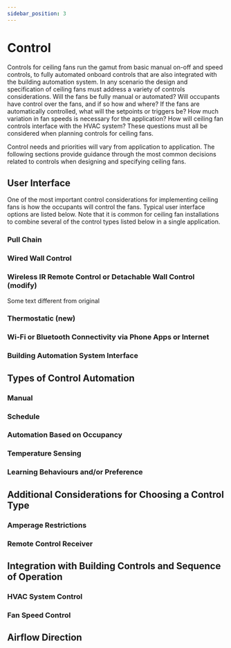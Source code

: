 ```yaml
---
sidebar_position: 3
---
```


# Control
Controls for ceiling fans run the gamut from basic manual on-off and speed controls, to fully automated
onboard controls that are also integrated with the building automation system. In any scenario the design
and specification of ceiling fans must address a variety of controls considerations. Will the fans be fully
manual or automated? Will occupants have control over the fans, and if so how and where? If the fans
are automatically controlled, what will the setpoints or triggers be? How much variation in fan speeds is
necessary for the application? How will ceiling fan controls interface with the HVAC system? These
questions must all be considered when planning controls for ceiling fans.

Control needs and priorities will vary from application to application. The following sections provide
guidance through the most common decisions related to controls when designing and specifying ceiling
fans.

## User Interface
One of the most important control considerations for implementing ceiling fans is how the occupants will
control the fans. Typical user interface options are listed below. Note that it is common for ceiling fan
installations to combine several of the control types listed below in a single application.

### Pull Chain

### Wired Wall Control

### Wireless IR Remote Control or Detachable Wall Control (modify)
Some text different from original

### Thermostatic (new)

### Wi-Fi or Bluetooth Connectivity via Phone Apps or Internet

### Building Automation System Interface

## Types of Control Automation 

### Manual

### Schedule

### Automation Based on Occupancy

### Temperature Sensing

### Learning Behaviours and/or Preference

## Additional Considerations for Choosing a Control Type

### Amperage Restrictions

### Remote Control Receiver

## Integration with Building Controls and Sequence of Operation

### HVAC System Control

### Fan Speed Control

## Airflow Direction 